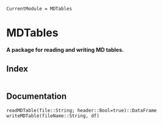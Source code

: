 ```@meta
CurrentModule = MDTables
```

# MDTables
**A package for reading and writing MD tables.**

## Index

```@index
```

## Documentation

```@docs
readMDTable(file::String; header::Bool=true)::DataFrame
writeMDTable(fileName::String, df)
```
